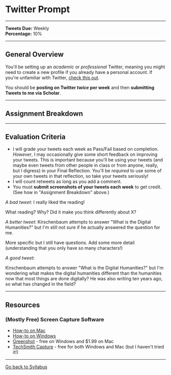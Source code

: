 # Twitter Prompt

_____

**Tweets Due:** Weekly <br />
**Percentage:** 10% <br />

_____

## General Overview

You'll be setting up an *academic* or *professional* Twitter, meaning you might need to create a new profile if you already have a personal account. If you're unfamiliar with Twitter, [check this out](https://digitalhumanities.berkeley.edu/twitter-scholarly-networking). 

You should be **posting on Twitter *twice* per week** and then **submitting Tweets to me via Scholar**.

_____

## Assignment Breakdown

_____

## Evaluation Criteria

* I will grade your tweets each week as Pass/Fail based on completion. *However*, I may occasionally give some short feedback on improving your tweets. This is important because you'll be using your tweets (and maybe even tweets from other people in class or from anyone, really, but I digress) in your Final Reflection. You'll be *required* to use some of your own tweets in that reflection, so take your tweets seriously!
* I will count retweets as long as you add a comment. 
* You must **submit screenshots of your tweets each week** to get credit. (See how in "Assignment Breakdown" above.)

*A bad tweet*: I really liked the reading!

What reading? Why? Did it make you think differently about X?

*A better tweet*: Kirschenbaum attempts to answer "What is the Digital Humanities?" but I'm still not sure if he actually answered the question for me.

More specific but I still have questions. Add some more detail (understanding that you only have so many characters!) 

*A good tweet*: 

Kirschenbaum attempts to answer "What is the Digital Humanities?" but I'm wondering what makes the digital humanities different than the humanities now that most things are done digitally? He was also writing ten years ago, so what has changed in the field? 
_____

## Resources

### (Mostly Free) Screen Capture Software 

* [How-to on Mac](https://support.apple.com/en-us/HT201361)
* [How-to on Windows](https://www.businessinsider.com/how-to-screenshot-on-windows)
* [Greenshot](https://getgreenshot.org/downloads/) - free on Windows and $1.99 on Mac
* [TechSmith Capture](https://www.techsmith.com/jing-tool.html) - free for both Windows and Mac (but I haven't tried it!)

_____

[Go back to Syllabus](https://deanna-stover.github.io/coursesCNU/2020/idst270fall2020) 
